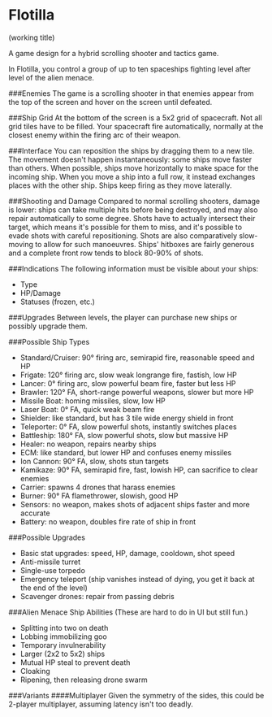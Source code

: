 Flotilla
========
(working title)

A game design for a hybrid scrolling shooter and tactics game.

In Flotilla, you control a group of up to ten spaceships fighting level after level of the alien menace.

###Enemies
The game is a scrolling shooter in that enemies appear from the top of the screen and hover on the screen until defeated.

###Ship Grid
At the bottom of the screen is a 5x2 grid of spacecraft. Not all grid tiles have to be filled. Your spacecraft fire automatically, normally at the closest enemy within the firing arc of their weapon.

###Interface
You can reposition the ships by dragging them to a new tile. The movement doesn't happen instantaneously: some ships move faster than others. When possible, ships move horizontally to make space for the incoming ship. When you move a ship into a full row, it instead exchanges places with the other ship. Ships keep firing as they move laterally.

###Shooting and Damage
Compared to normal scrolling shooters, damage is lower: ships can take multiple hits before being destroyed, and may also repair automatically to some degree. Shots have to actually intersect their target, which means it's possible for them to miss, and it's possible to evade shots with careful repositioning. Shots are also comparatively slow-moving to allow for such manoeuvres. Ships' hitboxes are fairly generous and a complete front row tends to block 80-90% of shots.

###Indications
The following information must be visible about your ships:

* Type
* HP/Damage
* Statuses (frozen, etc.)

###Upgrades
Between levels, the player can purchase new ships or possibly upgrade them.

###Possible Ship Types
* Standard/Cruiser: 90&deg; firing arc, semirapid fire, reasonable speed and HP
* Frigate: 120&deg; firing arc, slow weak longrange fire, fastish, low HP
* Lancer: 0&deg; firing arc, slow powerful beam fire, faster but less HP
* Brawler: 120&deg; FA, short-range powerful weapons, slower but more HP
* Missile Boat: homing missiles, slow, low HP
* Laser Boat: 0&deg; FA, quick weak beam fire
* Shielder: like standard, but has 3 tile wide energy shield in front
* Teleporter: 0&deg; FA, slow powerful shots, instantly switches places
* Battleship: 180&deg; FA, slow powerful shots, slow but massive HP
* Healer: no weapon, repairs nearby ships
* ECM: like standard, but lower HP and confuses enemy missiles
* Ion Cannon: 90&deg; FA, slow, shots stun targets
* Kamikaze: 90&deg; FA, semirapid fire, fast, lowish HP, can sacrifice to clear enemies
* Carrier: spawns 4 drones that harass enemies
* Burner: 90&deg; FA flamethrower, slowish, good HP
* Sensors: no weapon, makes shots of adjacent ships faster and more accurate
* Battery: no weapon, doubles fire rate of ship in front

###Possible Upgrades
* Basic stat upgrades: speed, HP, damage, cooldown, shot speed
* Anti-missile turret
* Single-use torpedo
* Emergency teleport (ship vanishes instead of dying, you get it back at the end of the level)
* Scavenger drones: repair from passing debris

###Alien Menace Ship Abilities
(These are hard to do in UI but still fun.)

* Splitting into two on death
* Lobbing immobilizing goo
* Temporary invulnerability
* Larger (2x2 to 5x2) ships
* Mutual HP steal to prevent death
* Cloaking
* Ripening, then releasing drone swarm

###Variants
####Multiplayer
Given the symmetry of the sides, this could be 2-player multiplayer, assuming latency isn't too deadly.
